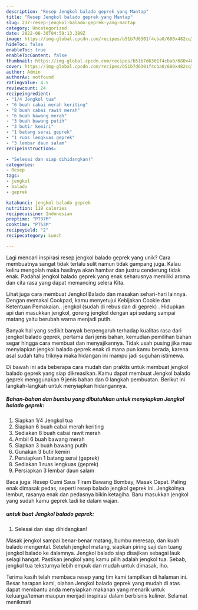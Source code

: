 ```yaml
---
description: "Resep Jengkol balado geprek yang Mantap"
title: "Resep Jengkol balado geprek yang Mantap"
slug: 237-resep-jengkol-balado-geprek-yang-mantap
category: Uncategorized
date: 2022-08-30T04:59:13.389Z
image: https://img-global.cpcdn.com/recipes/b51b7d6301f4cba0/680x482cq70/jengkol-balado-geprek-foto-resep-utama.jpg
hideToc: false
enableToc: true
enableTocContent: false
thumbnail: https://img-global.cpcdn.com/recipes/b51b7d6301f4cba0/680x482cq70/jengkol-balado-geprek-foto-resep-utama.jpg
cover: https://img-global.cpcdn.com/recipes/b51b7d6301f4cba0/680x482cq70/jengkol-balado-geprek-foto-resep-utama.jpg
author: Admin
authorAv: notfound
ratingvalue: 4.5
reviewcount: 24
recipeingredient:
- "1/4 Jengkol tua"
- "6 buah cabai merah keriting"
- "8 buah cabai rawit merah"
- "6 buah bawang merah"
- "3 buah bawang putih"
- "3 butir kemiri"
- "1 batang serai geprek"
- "1 ruas lengkuas geprek"
- "3 lembar daun salam"
recipeinstructions:

- "Selesai dan siap dihidangkan!"
categories:
- Resep
tags:
- jengkol
- balado
- geprek

katakunci: jengkol balado geprek 
nutrition: 119 calories
recipecuisine: Indonesian
preptime: "PT37M"
cooktime: "PT53M"
recipeyield: "2"
recipecategory: Lunch

---
```





Lagi mencari inspirasi resep jengkol balado geprek yang unik? Cara membuatnya sangat tidak terlalu sulit namun tidak gampang juga. Kalau keliru mengolah maka hasilnya akan hambar dan justru cenderung tidak enak. Padahal jengkol balado geprek yang enak seharusnya memiliki aroma dan cita rasa yang dapat memancing selera Kita.





Lihat juga cara membuat Jengkol Balado dan masakan sehari-hari lainnya. Dengan memakai Cookpad, kamu menyetujui Kebijakan Cookie dan Ketentuan Pemakaian.. jengkol (sudah di rebus dan di geprek) . Hidupkan api dan masukkan jengkol, goreng jengkol dengan api sedang sampai matang yaitu berubah warna menjadi putih.

Banyak hal yang sedikit banyak berpengaruh terhadap kualitas rasa dari jengkol balado geprek, pertama dari jenis bahan, kemudian pemilihan bahan segar hingga cara membuat dan menyajikannya. Tidak usah pusing jika mau menyiapkan jengkol balado geprek enak di mana pun kamu berada, karena asal sudah tahu triknya maka hidangan ini mampu jadi suguhan istimewa.






Di bawah ini ada beberapa cara mudah dan praktis untuk membuat jengkol balado geprek yang siap dikreasikan. Kamu dapat membuat Jengkol balado geprek menggunakan 9 jenis bahan dan 0 langkah pembuatan. Berikut ini langkah-langkah untuk menyiapkan hidangannya.

<!--inarticleads1-->

##### Bahan-bahan dan bumbu yang dibutuhkan untuk menyiapkan Jengkol balado geprek:

1. Siapkan 1/4 Jengkol tua
1. Siapkan 6 buah cabai merah keriting
1. Sediakan 8 buah cabai rawit merah
1. Ambil 6 buah bawang merah
1. Siapkan 3 buah bawang putih
1. Gunakan 3 butir kemiri
1. Persiapkan 1 batang serai (geprek)
1. Sediakan 1 ruas lengkuas (geprek)
1. Persiapkan 3 lembar daun salam


Baca juga: Resep Cumi Saus Tiram Bawang Bombay, Masak Cepat. Paling enak dimasak pedas, seperti resep balado jengkol geprek ini. Jengkolnya lembut, rasanya enak dan pedasnya bikin ketagiha. Baru masukkan jengkol yang sudah kamu geprek tadi ke dalam wajan. 

<!--inarticleads2-->

#####  untuk buat Jengkol balado geprek:


1. Selesai dan siap dihidangkan!

Masak jengkol sampai benar-benar matang, bumbu meresap, dan kuah balado mengental. Setelah jengkol matang, siapkan piring saji dan tuang jengkol balado ke dalamnya. Jengkol balado siap disajikan sebagai lauk selagi hangat. Pastikan jengkol yang kamu pilih adalah jengkol tua. Sebab, jengkol tua teksturnya lebih empuk dan mudah untuk dimasak, lho. 

Terima kasih telah membaca resep yang tim kami tampilkan di halaman ini. Besar harapan kami, olahan Jengkol balado geprek yang mudah di atas dapat membantu anda menyiapkan makanan yang menarik untuk keluarga/teman maupun menjadi inspirasi dalam berbisnis kuliner. Selamat menikmati
